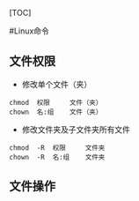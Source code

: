 [TOC]

#Linux命令

## 文件权限

* 修改单个文件（夹）

```
chmod  权限     文件（夹）
chown  名:组    文件（夹）
```

* 修改文件夹及子文件夹所有文件

```
chmod  -R  权限     文件夹
chown  -R  名:组    文件夹
```

## 文件操作


